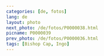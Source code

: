 ```yaml
---
categories: [de, fotos]
lang: de
layout: photo
next_photo: /de/fotos/P0000038.html
picname: P0000039
prev_photo: /de/fotos/P0000036.html
tags: [Bishop Cap, Ingo]
---
```

